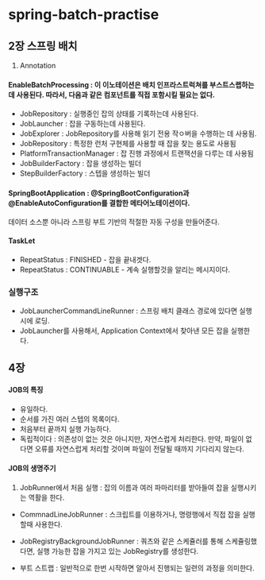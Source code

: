 # spring-batch-practise

## 2장 스프링 배치
1. Annotation
#### EnableBatchProcessing : 이 이노테이션은 배치 인프라스트럭쳐를 부스트스랩하는데 사용된다. 따라서, 다음과 같은 컴포넌트를 직접 포함시킬 필요는 없다.
* JobRepository : 실행중인 잡의 상태를 기록하는데 사용된다.
* JobLauncher : 잡을 구동하는데 사용된다.
* JobExplorer : JobRepository를 사용해 읽기 전용 작ㅇ버을 수행하는 데 사용됨.
* JobRepository : 특정한 런처 구현체를 사용할 때 잡을 찾는 용도로 사용됨
* PlatformTransactionManager : 잡 진행 과정에서 트랜잭션을 다루는 데 사용됨
* JobBuilderFactory : 잡을 생성하는 빌더
* StepBuilderFactory : 스텝을 생성하는 빌더
#### SpringBootApplication : @SpringBootConfiguration과 @EnableAutoConfiguration를 결합한 메타어노테이션이다.
데이터 소스뿐 아니라 스프링 부트 기반의 적절한 자동 구성을 만들어준다.
#### TaskLet 
* RepeatStatus : FINISHED - 잡을 끝내겟다.
* RepeatStatus : CONTINUABLE - 계속 실행할것을 알리는 메시지이다.

### 실행구조
* JobLauncherCommandLineRunner : 스프링 배치 클래스 경로에 있다면 실행시에 로딩.
* JobLauncher를 사용해서, Application Context에서 찾아낸 모든 잡을 실행한다.

## 4장
#### JOB의 특징
* 유일하다.
* 순서를 가진 여러 스텝의 목록이다.
* 처음부터 끝까지 실행 가능하다.
* 독립적이다 : 의존성이 없는 것은 아니지만, 자연스럽게 처리한다. 만약, 파일이 없다면 오류를 자연스럽게 처리할 것이며 파일이 전달될 때까지 기다리지 않는다.

#### JOB의 생명주기
1. JobRunner에서 처음 실행 : 잡의 이름과 여러 파마리터를 받아들여 잡을 실행시키는 역활을 한다.
* CommnadLineJobRunner : 스크립트를 이용하거나, 명령행에서 직접 잡을 실행할때 사용한다.
* JobRegistryBackgroundJobRunner : 쿼츠와 같은 스케쥴러를 통해 스케쥴링했다면, 실행 가능한 잡을 가지고 있는 JobRegistry를 생성한다.





* 부트 스트랩 : 일반적으로 한번 시작하면 알아서 진행되는 일련의 과정을 의미한다. 